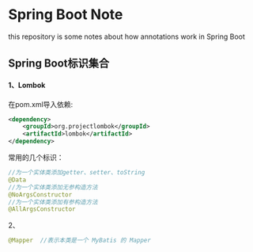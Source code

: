 # Spring Boot Note
this repository is some notes about how annotations work in Spring Boot

## Spring Boot标识集合

#### 	1、Lombok

在pom.xml导入依赖:

```xml
<dependency>
	<groupId>org.projectlombok</groupId>
	<artifactId>lombok</artifactId>
</dependency>

```

常用的几个标识：

```java
//为一个实体类添加getter、setter、toString
@Data
//为一个实体类添加无参构造方法
@NoArgsConstructor
//为一个实体类添加有参构造方法
@AllArgsConstructor
```

2、

```java
@Mapper  //表示本类是一个 MyBatis 的 Mapper
```

